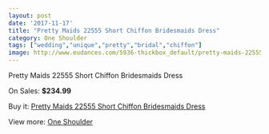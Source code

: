 ```yaml
---
layout: post
date: '2017-11-17'
title: "Pretty Maids 22555 Short Chiffon Bridesmaids Dress"
category: One Shoulder
tags: ["wedding","unique","pretty","bridal","chiffon"]
image: http://www.eudances.com/5936-thickbox_default/pretty-maids-22555-short-chiffon-bridesmaids-dress.jpg
---
```

Pretty Maids 22555 Short Chiffon Bridesmaids Dress

On Sales: **$234.99**
<a href="https://www.eudances.com/en/one-shoulder/2098-pretty-maids-22555-short-chiffon-bridesmaids-dress.html"><amp-img layout="responsive" width="600" height="600" src="//www.eudances.com/5936-thickbox_default/pretty-maids-22555-short-chiffon-bridesmaids-dress.jpg" alt="Pretty Maids 22555 Short Chiffon Bridesmaids Dress 0" /></a>
<a href="https://www.eudances.com/en/one-shoulder/2098-pretty-maids-22555-short-chiffon-bridesmaids-dress.html"><amp-img layout="responsive" width="600" height="600" src="//www.eudances.com/5937-thickbox_default/pretty-maids-22555-short-chiffon-bridesmaids-dress.jpg" alt="Pretty Maids 22555 Short Chiffon Bridesmaids Dress 1" /></a>

Buy it: [Pretty Maids 22555 Short Chiffon Bridesmaids Dress](https://www.eudances.com/en/one-shoulder/2098-pretty-maids-22555-short-chiffon-bridesmaids-dress.html "Pretty Maids 22555 Short Chiffon Bridesmaids Dress")

View more: [One Shoulder](https://www.eudances.com/en/23-one-shoulder "One Shoulder")
